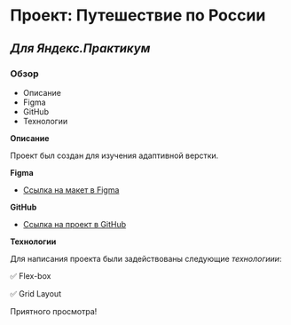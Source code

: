 # Проект: Путешествие по России

## ___Для Яндекс.Практикум___

### Обзор
* Описание
* Figma
* GitHub
* Технологии

**Описание**

Проект был создан для изучения адаптивной верстки. 

**Figma**

* [Ссылка на макет в Figma](https://www.figma.com/file/5S2WSbEFL6awjVWJ0NWL8Q/Sprint-3_-Russia-_-desktop-mobile?node-id=28503%3A0)

**GitHub**

* [Ссылка на  проект в GitHub](https://github.com/plotnikovaksyu/russian-travel.git)


**Технологии**

Для написания проекта были задействованы следующие *технологиии*:

:white_check_mark: Flex-box

:white_check_mark: Grid Layout


Приятного просмотра!
